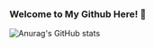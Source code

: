 ### Welcome to My Github Here! 👋
![Anurag's GitHub stats](https://github-readme-stats.vercel.app/api?username=fengzhensheng&show_icons=true&hide=issues,prs&count_private=true&text_color=718096&bg_color=B0E0E6&hide_title=true&theme=tokyonight&icon_color=4682B4)
